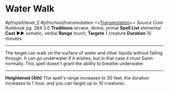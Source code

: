 # Water Walk
#pf/spell/level_2 #pf/school/transmutation 
==[Transmutation](../../../Traits/Transmutation.md)==
*Source* Core Rulebook pg. 384 3.0
**Traditions** arcane, divine, primal
**Spell List** elemental
**Cast** ►► somatic, verbal
**Range** touch; **Targets** 1 creature
**Duration** 10 minutes

---
The target can walk on the surface of water and other liquids without falling through. It can go underwater if it wishes, but in that case it must Swim normally. This spell doesn't grant the ability to breathe underwater.

<hr>

**Heightened (4th)** The spell's range increases to 30 feet, the duration increases to 1 hour, and you can target up to 10 creatures.